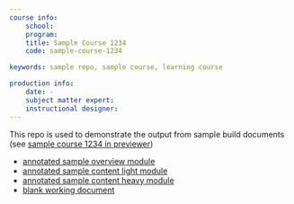 ```yaml
---
course info:
    school: 
    program: 
    title: Sample Course 1234
    code: sample-course-1234

keywords: sample repo, sample course, learning course

production info:
    date: -
    subject matter expert: 
    instructional designer: 
---
```


This repo is used to demonstrate the output from sample build documents (see [sample course 1234 in previewer](https://ltc.bcit.ca/preview/lat/sample/course-1234))
  * [annotated sample overview module](https://ltc.bcit.ca/courseproduction/conversionguide/docs/annotated-sample-overview-module.docx)
  * [annotated sample content light module](https://ltc.bcit.ca/courseproduction/conversionguide/docs/annotated-sample-content-heavy-module.docx)
  * [annotated sample content heavy module](https://ltc.bcit.ca/courseproduction/conversionguide/docs/annotated-sample-content-heavy-module.docx)
  * [blank working document](https://ltc.bcit.ca/courseproduction/conversionguide/docs/annotated-sample-content-heavy-module.docx)